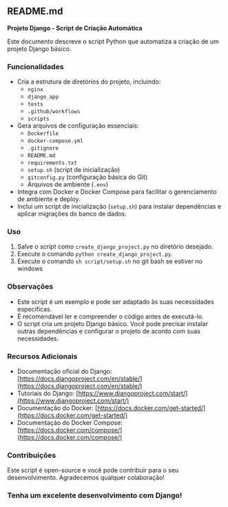 ## README.md

**Projeto Django - Script de Criação Automática**

Este documento descreve o script Python que automatiza a criação de um projeto Django básico. 

### Funcionalidades

* Cria a estrutura de diretórios do projeto, incluindo:
    * `nginx`
    * `django_app`
    * `tests`
    * `.github/workflows`
    * `scripts`
* Gera arquivos de configuração essenciais:  
    * `Dockerfile`
    * `docker-compose.yml`
    * `.gitignore`
    * `README.md`
    * `requirements.txt`
    * `setup.sh` (script de inicialização)
    * `gitconfig.py` (configuração básica do Git)
    * Arquivos de ambiente (`.env`)
* Integra com Docker e Docker Compose para facilitar o gerenciamento de ambiente e deploy.
* Inclui um script de inicialização (`setup.sh`) para instalar dependências e aplicar migrações do banco de dados.

### Uso

1. Salve o script como `create_django_project.py` no diretório desejado.
2. Execute o comando `python create_django_project.py`.
3. Execute o comando `sh script/setup.sh` no git bash se estiver no windows

### Observações

* Este script é um exemplo e pode ser adaptado às suas necessidades específicas.
* É recomendável ler e compreender o código antes de executá-lo.
* O script cria um projeto Django básico. Você pode precisar instalar outras dependências e configurar o projeto de acordo com suas necessidades.

### Recursos Adicionais

* Documentação oficial do Django: [https://docs.djangoproject.com/en/stable/](https://docs.djangoproject.com/en/stable/)
* Tutoriais do Django: [https://www.djangoproject.com/start/](https://www.djangoproject.com/start/)
* Documentação do Docker: [https://docs.docker.com/get-started/](https://docs.docker.com/get-started/)
* Documentação do Docker Compose: [https://docs.docker.com/compose/](https://docs.docker.com/compose/)

### Contribuições

Este script é open-source e você pode contribuir para o seu desenvolvimento. Agradecemos qualquer colaboração!

### Tenha um excelente desenvolvimento com Django!
